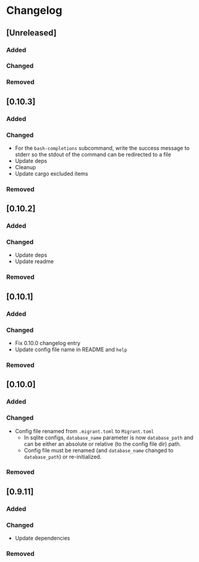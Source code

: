 # Changelog


## [Unreleased]
### Added

### Changed

### Removed


## [0.10.3]
### Added

### Changed
- For the `bash-completions` subcommand, write the success message to stderr so the
  stdout of the command can be redirected to a file
- Update deps
- Cleanup
- Update cargo excluded items

### Removed


## [0.10.2]
### Added

### Changed
- Update deps
- Update readme

### Removed


## [0.10.1]
### Added

### Changed
- Fix 0.10.0 changelog entry
- Update config file name in README and `help`

### Removed


## [0.10.0]
### Added

### Changed
- Config file renamed from `.migrant.toml` to `Migrant.toml`
    - In sqlite configs, `database_name` parameter is now `database_path` and can be either an absolute
      or relative (to the config file dir) path.
    - Config file must be renamed (and `database_name` changed to `database_path`) or re-initialized.

### Removed


## [0.9.11]
### Added

### Changed
- Update dependencies

### Removed


